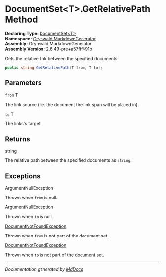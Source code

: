 ﻿<!--  
  <auto-generated>   
    The contents of this file were generated by a tool.  
    Changes to this file may be list if the file is regenerated  
  </auto-generated>   
-->

# DocumentSet\<T\>.GetRelativePath Method

**Declaring Type:** [DocumentSet\<T\>](../index.md)  
**Namespace:** [Grynwald.MarkdownGenerator](../../index.md)  
**Assembly:** Grynwald.MarkdownGenerator  
**Assembly Version:** 2.6.49\-pre+a57fff491b

Gets the relative link between the specified documents.

```csharp
public string GetRelativePath(T from, T to);
```

## Parameters

`from`  T

The link source (i.e. the document the link span will be placed in).

`to`  T

The links's target.

## Returns

string

The relative path between the specified documents as `string`.

## Exceptions

ArgumentNullException

Thrown when `from` is null.

ArgumentNullException

Thrown when `to` is null.

[DocumentNotFoundException](../../DocumentNotFoundException/index.md)

Thrown when `from` is not part of the document set.

[DocumentNotFoundException](../../DocumentNotFoundException/index.md)

Thrown when `to` is not part of the document set.

___

*Documentation generated by [MdDocs](https://github.com/ap0llo/mddocs)*
